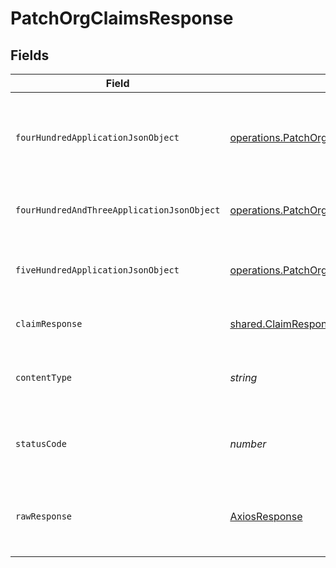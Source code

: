 # PatchOrgClaimsResponse


## Fields

| Field                                                                                                                                                       | Type                                                                                                                                                        | Required                                                                                                                                                    | Description                                                                                                                                                 |
| ----------------------------------------------------------------------------------------------------------------------------------------------------------- | ----------------------------------------------------------------------------------------------------------------------------------------------------------- | ----------------------------------------------------------------------------------------------------------------------------------------------------------- | ----------------------------------------------------------------------------------------------------------------------------------------------------------- |
| `fourHundredApplicationJsonObject`                                                                                                                          | [operations.PatchOrgClaimsResponseBody](../../../sdk/models/operations/patchorgclaimsresponsebody.md)                                                       | :heavy_minus_sign:                                                                                                                                          | The request is malformed (e.g, a given path parameter is invalid)<br/>                                                                                      |
| `fourHundredAndThreeApplicationJsonObject`                                                                                                                  | [operations.PatchOrgClaimsOIDCTokenManagementResponseBody](../../../sdk/models/operations/patchorgclaimsoidctokenmanagementresponsebody.md)                 | :heavy_minus_sign:                                                                                                                                          | The user is forbidden from making this request<br/>                                                                                                         |
| `fiveHundredApplicationJsonObject`                                                                                                                          | [operations.PatchOrgClaimsOIDCTokenManagementResponseResponseBody](../../../sdk/models/operations/patchorgclaimsoidctokenmanagementresponseresponsebody.md) | :heavy_minus_sign:                                                                                                                                          | Something unexpected happened on the server.                                                                                                                |
| `claimResponse`                                                                                                                                             | [shared.ClaimResponse](../../../sdk/models/shared/claimresponse.md)                                                                                         | :heavy_minus_sign:                                                                                                                                          | Claims successfully patched.                                                                                                                                |
| `contentType`                                                                                                                                               | *string*                                                                                                                                                    | :heavy_check_mark:                                                                                                                                          | HTTP response content type for this operation                                                                                                               |
| `statusCode`                                                                                                                                                | *number*                                                                                                                                                    | :heavy_check_mark:                                                                                                                                          | HTTP response status code for this operation                                                                                                                |
| `rawResponse`                                                                                                                                               | [AxiosResponse](https://axios-http.com/docs/res_schema)                                                                                                     | :heavy_minus_sign:                                                                                                                                          | Raw HTTP response; suitable for custom response parsing                                                                                                     |